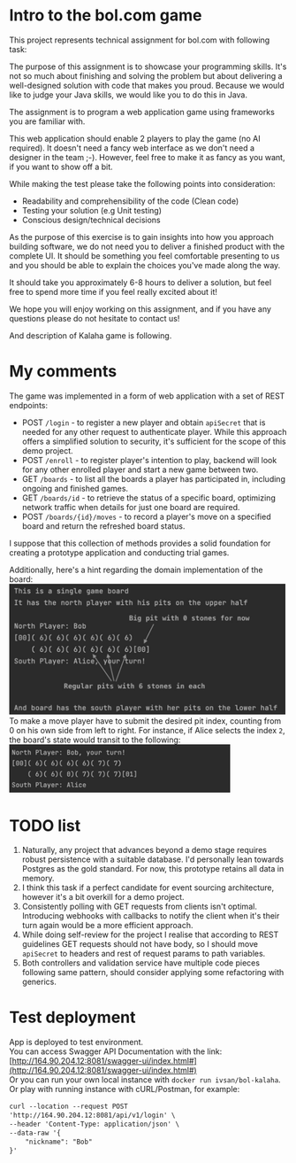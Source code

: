 # Intro to the bol.com game

This project represents technical assignment for bol.com with following task:

The purpose of this assignment is to showcase your programming skills. It's not so
much about finishing and solving the problem but about delivering a well-designed
solution with code that makes you proud. Because we would like to judge your
Java skills, we would like you to do this in Java.

The assignment is to program a web application game using frameworks you are
familiar with.

This web application should enable 2 players to play the game (no AI required). It
doesn't need a fancy web interface as we don't need a designer in the team ;-).
However, feel free to make it as fancy as you want, if you want to show off a bit.

While making the test please take the following points into consideration:

- Readability and comprehensibility of the code (Clean code)
- Testing your solution (e.g Unit testing)
- Conscious design/technical decisions

As the purpose of this exercise is to gain insights into how you approach building
software, we do not need you to deliver a finished product with the complete UI. It
should be something you feel comfortable presenting to us and you should be able
to explain the choices you've made along the way.

It should take you approximately 6-8 hours to deliver a solution, but feel free to
spend more time if you feel really excited about it!

We hope you will enjoy working on this assignment, and if you have any
questions please do not hesitate to contact us!

And description of Kalaha game is following.

# My comments

The game was implemented in a form of web application with a set of REST endpoints:

* POST `/login` - to register a new player and obtain `apiSecret` that is needed for any other request to authenticate
  player. While this approach offers a simplified solution to security, it's sufficient for the scope of this demo
  project.
* POST `/enroll` - to register player's intention to play, backend will look for any other enrolled player and start a
  new game between two.
* GET `/boards` - to list all the boards a player has participated in, including ongoing and finished games.
* GET `/boards/id` - to retrieve the status of a specific board, optimizing network traffic when details for just one
  board are required.
* POST `/boards/{id}/moves` - to record a player's move on a specified board and return the refreshed board status.

I suppose that this collection of methods provides a solid foundation for creating a prototype application and
conducting trial games.

Additionally, here's a hint regarding the domain implementation of the board:  
<img src="img/board_setup_example_0.jpg" alt= “” width="500">  
To make a move player have to submit the desired pit index, counting from 0 on his own side from left to right. For
instance, if Alice selects the index `2`, the board's state would transit to the following:  
<img src="img/board_setup_example_1.jpg" alt= “” width="400">

# TODO list

1) Naturally, any project that advances beyond a demo stage requires robust persistence with a suitable database.
   I'd personally lean towards Postgres as the gold standard. For now, this prototype retains all data in memory.
2) I think this task if a perfect candidate for event sourcing architecture, however it's a bit overkill for a demo
   project.
3) Consistently polling with GET requests from clients isn't optimal. Introducing webhooks with callbacks to notify the
   client when it's their turn again would be a more efficient approach.
4) While doing self-review for the project I realise that according to REST guidelines GET requests should not have
   body, so I should move `apiSecret` to headers and rest of request params to path variables.
5) Both controllers and validation service have multiple code pieces following same pattern, should consider applying
   some refactoring with generics.

# Test deployment

App is deployed to test environment.  
You can access Swagger API Documentation with the link:
[http://164.90.204.12:8081/swagger-ui/index.html#](http://164.90.204.12:8081/swagger-ui/index.html#)  
Or you can run your own local instance with `docker run ivsan/bol-kalaha`.  
Or play with running instance with cURL/Postman, for example:

```
curl --location --request POST 'http://164.90.204.12:8081/api/v1/login' \
--header 'Content-Type: application/json' \
--data-raw '{
    "nickname": "Bob"
}'
```